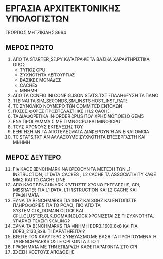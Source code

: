 #  ΕΡΓΑΣΙΑ ΑΡΧΙΤΕΚΤΟΝΙΚΗΣ ΥΠΟΛΟΓΙΣΤΩΝ
ΓΕΩΡΓΙΟΣ ΜΗΤΖΙΚΙΔΗΣ 8664
## ΜΕΡΟΣ ΠΡΩΤΟ
1. ΑΠΟ ΤΑ STARTER_SE.PY ΚΑΤΑΓΡΑΨΕ ΤΑ ΒΑΣΙΚΑ ΧΑΡΑΚΤΗΡΙΣΤΙΚΑ ΟΠΩΣ
   - ΤΥΠΟΣ CPU
   - ΣΥΧΝΟΤΗΤΑ ΛΕΙΤΟΥΡΓΙΑΣ
   - ΒΑΣΙΚΕΣ ΜΟΝΑΔΕΣ
   - CACHES
   - ΜΝΗΜΗ
2. ΑΠΟ ΤΑ CONFIG.INI CONFIG.JSON STATS.TXT ΕΠΑΛΗΘΕΥΣΗ ΤΑ ΠΑΝΩ
3. ΤΙ ΕΙΝΑΙ ΤΑ SIM_SECONDS,SIM_INSTS,HOST_INST_RATE
4. ΤΟ ΣΥΝΟΛΙΚΟ ΝΟΥΜΕΡΟ ΤΩΝ COMMITED ΕΝΤΟΛΩΝ
5. ΠΟΣΕΣ ΦΟΡΕΣ ΠΡΟΣΠΕΛΑΣΤΗΚΕ Η L2 CACHE
6. ΤΑ ΔΙΑΦΟΡΕΤΙΚΑ IN-ORDER CPUS ΠΟΥ ΧΡΗΣΙΜΟΠΟΙΕΙ Ο GEM5
7. ΕΝΑ ΠΡΟΓΡΑΜΜΑ C ΜΕ TIMINGCPU ΚΑΙ MINORCPU
8. ΤΟΥΣ ΧΡΟΝΟΥΣ ΕΚΤΕΛΕΣΗΣ ΤΟΥ
9. ΕΞΗΓΗΣΗ ΑΝ ΤΑ ΑΠΟΤΕΛΕΣΜΑΤΑ ΔΙΑΦΕΡΟΥΝ Ή ΑΝ ΕΙΝΑΙ ΟΜΟΙΑ
10. ΤΟ STATS.TXT ΑΝ ΑΛΛΑΞΟΥΜΕ ΣΥΧΝΟΤΗΤΑ ΕΠΕΞΕΡΓΑΣΤΗ ΚΑΙ ΜΝΗΜΗ
## ΜΕΡΟΣ ΔΕΥΤΕΡΟ
11. ΓΙΑ ΚΑΘΕ BENCHMARK ΝΑ ΒΡΕΘΟΥΝ ΤΑ ΜΕΓΕΘΗ ΤΩΝ L1 INSTRUCTION, L1 DATA CACHES , L2 CACHE ΤΑ ASSOCIATIVITY ΚΑΘΕ ΜΙΑΣ ΚΑΙ ΤΟ CACHE LINE
12. ΑΠΟ ΚΑΘΕ BENCHMARK ΚΡΑΤΗΣΤΕ ΧΡΟΝΟ ΕΚΤΕΛΕΣΗΣ, CPI, MISSRATES ΓΙΑ L1 DATA, L1 INSTRUCTION ΚΑΙ L2 CACHE ΚΑΙ ΓΡΑΦΗΜΑΤΑ
13. ΞΑΝΑ ΤΑ BENCHMARKS ΓΙΑ 1GHZ ΚΑΙ 3GHZ ΚΑΙ ΕΝΤΟΠΙΣΤΕ ΠΛΗΡΟΦΟΡΙΕΣ ΓΙΑ ΤΟ ΡΟΛΟΙ, ΠΙΟ ΑΠΟ ΤΑ SYSTEM.CLK_DOMAIN.CLOCK KAI CPU_CLUSTER.CLK_DOMAIN.CLOCK ΧΡΟΝΙΖΕΤΑΙ ΣΕ ΤΙ ΣΥΧΝΟΤΗΤΑ. ΥΠΑΡΧΕΙ ΤΕΛΕΙΟ SCALING?
14. ΞΑΝΑ ΤΑ BENCHMARKS ΓΙΑ ΜΝΗΜΗ DDR3_1600_8x8 ΚΑΙ ΓΙΑ DDR3_2133_8x8. ΤΙ ΠΑΡΑΤΗΡΕΙΤΑΙ?
15. ΒΡΕΙΤΕ ΤΟΝ ΚΑΛΥΤΕΡΟ ΣΥΝΔΥΑΣΜΟ ΜΕ ΒΑΣΗ ΤΑ ΠΡΟΗΓΟΥΜΕΝΑ Ή ΤΑ BENCHMARKS ΩΣΤΕ CPI ΚΟΝΤΑ ΣΤΟ 1
16. ΓΡΑΦΗΜΑΤΑ ΜΕ ΤΗΝ ΕΠΙΔΡΑΣΗ ΚΑΘΕ ΠΑΡΑΓΟΝΤΑ ΣΤΟ CPI
17. ΣΧΕΣΗ ΚΟΣΤΟΥΣ ΑΠΟΔΟΣΗΣ

